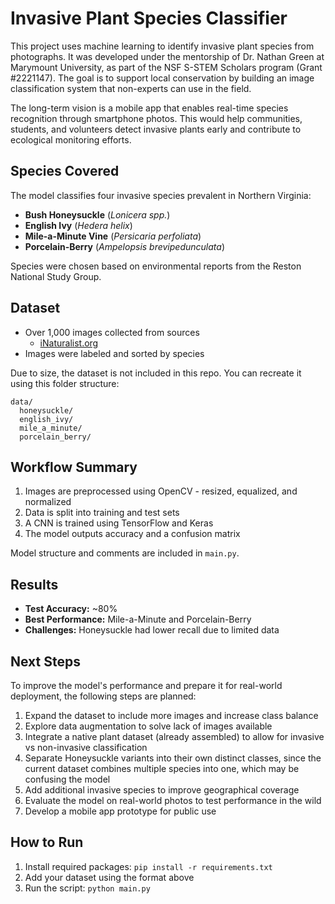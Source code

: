 # Invasive Plant Species Classifier

This project uses machine learning to identify invasive plant species from photographs. It was developed under the mentorship of Dr. Nathan Green at Marymount University, as part of the NSF S-STEM Scholars program (Grant #2221147). The goal is to support local conservation by building an image classification system that non-experts can use in the field.

The long-term vision is a mobile app that enables real-time species recognition through smartphone photos. This would help communities, students, and volunteers detect invasive plants early and contribute to ecological monitoring efforts.

## Species Covered
The model classifies four invasive species prevalent in Northern Virginia:

- **Bush Honeysuckle** (*Lonicera spp.*)
- **English Ivy** (*Hedera helix*)
- **Mile-a-Minute Vine** (*Persicaria perfoliata*)
- **Porcelain-Berry** (*Ampelopsis brevipedunculata*)

Species were chosen based on environmental reports from the Reston National Study Group.

## Dataset
- Over 1,000 images collected from sources
  - [iNaturalist.org](https://www.inaturalist.org/)
- Images were labeled and sorted by species

Due to size, the dataset is not included in this repo. You can recreate it using this folder structure:

```
data/
  honeysuckle/
  english_ivy/
  mile_a_minute/
  porcelain_berry/
```


## Workflow Summary
1. Images are preprocessed using OpenCV - resized, equalized, and normalized
2. Data is split into training and test sets
3. A CNN is trained using TensorFlow and Keras
4. The model outputs accuracy and a confusion matrix

Model structure and comments are included in `main.py`.

## Results
- **Test Accuracy:** ~80%
- **Best Performance:** Mile-a-Minute and Porcelain-Berry
- **Challenges:** Honeysuckle had lower recall due to limited data

## Next Steps
To improve the model's performance and prepare it for real-world deployment, the following steps are planned:
1. Expand the dataset to include more images and increase class balance
2. Explore data augmentation to solve lack of images available
3. Integrate a native plant dataset (already assembled) to allow for invasive vs non-invasive classification
4. Separate Honeysuckle variants into their own distinct classes, since the current dataset combines multiple species into one, which may be confusing the model
5. Add additional invasive species to improve geographical coverage
6. Evaluate the model on real-world photos to test performance in the wild
7. Develop a mobile app prototype for public use

## How to Run
1. Install required packages: `pip install -r requirements.txt`
2. Add your dataset using the format above
3. Run the script: `python main.py`
